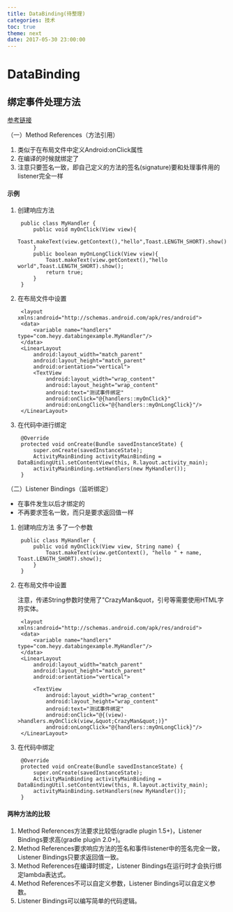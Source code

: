 ```yaml
---
title: DataBinding(待整理)
categories: 技术
toc: true 
theme: next
date: 2017-05-30 23:00:00
---
```


# DataBinding #
## 绑定事件处理方法 ##
[参考链接](http://blog.csdn.net/crazyman2010/article/details/53590007 "参考链接")

（一）Method References（方法引用）

1. 类似于在布局文件中定义Android:onClick属性
2. 在编译的时候就绑定了
3. 注意只要签名一致，即自己定义的方法的签名(signature)要和处理事件用的listener完全一样

#### 示例 ####
1. 创建响应方法

		public class MyHandler {
		    public void myOnClick(View view){
		        Toast.makeText(view.getContext(),"hello",Toast.LENGTH_SHORT).show();
		    }
		    public boolean myOnLongClick(View view){
		        Toast.makeText(view.getContext(),"hello world",Toast.LENGTH_SHORT).show();
		        return true;
		    }
		}

2. 在布局文件中设置

		<layout xmlns:android="http://schemas.android.com/apk/res/android">
	    <data>
	        <variable name="handlers" type="com.heyy.databingexample.MyHandler"/>
	    </data>
	    <LinearLayout
	        android:layout_width="match_parent"
	        android:layout_height="match_parent"
	        android:orientation="vertical">
	        <TextView
	            android:layout_width="wrap_content"
	            android:layout_height="wrap_content"
	            android:text="测试事件绑定"
	            android:onClick="@{handlers::myOnClick}"
	            android:onLongClick="@{handlers::myOnLongClick}"/>
	    </LinearLayout>
	</layout>
3. 在代码中进行绑定

		@Override
   	 	protected void onCreate(Bundle savedInstanceState) {
	        super.onCreate(savedInstanceState);
	        ActivityMainBinding activityMainBinding = DataBindingUtil.setContentView(this, R.layout.activity_main);
	        activityMainBinding.setHandlers(new MyHandler());
    	}

（二）Listener Bindings（监听绑定）

- 在事件发生以后才绑定的
- 不再要求签名一致，而只是要求返回值一样

1. 创建响应方法
   多了一个参数

		public class MyHandler {
		    public void myOnClick(View view, String name) {
		        Toast.makeText(view.getContext(), "hello " + name, Toast.LENGTH_SHORT).show();
		    }
		}

2. 在布局文件中设置

    注意，传递String参数时使用了"CrazyMan&quot，引号等需要使用HTML字符实体。

		<layout xmlns:android="http://schemas.android.com/apk/res/android">
	    <data>
	        <variable name="handlers" type="com.heyy.databingexample.MyHandler"/>
	    </data>
	    <LinearLayout
	        android:layout_width="match_parent"
	        android:layout_height="match_parent"
	        android:orientation="vertical">
	
	        <TextView
	            android:layout_width="wrap_content"
	            android:layout_height="wrap_content"
	            android:text="测试事件绑定"
	            android:onClick="@{(view)->handlers.myOnClick(view,&quot;CrazyMan&quot;)}"
	            android:onLongClick="@{handlers::myOnLongClick}"/>
	    </LinearLayout>
	</layout>
3. 在代码中绑定

		@Override
	    protected void onCreate(Bundle savedInstanceState) {
	        super.onCreate(savedInstanceState);
	        ActivityMainBinding activityMainBinding = DataBindingUtil.setContentView(this, R.layout.activity_main);
	        activityMainBinding.setHandlers(new MyHandler());
	    }


#### 两种方法的比较 ####

1. Method References方法要求比较低(gradle plugin 1.5+)，Listener Bindings要求高(gradle plugin 2.0+)。
1. Method References要求响应方法的签名和事件listener中的签名完全一致，Listener Bindings只要求返回值一致。
1. Method References在编译时绑定，Listener Bindings在运行时才会执行绑定lambda表达式。
1. Method References不可以自定义参数，Listener Bindings可以自定义参数。
1. Listener Bindings可以编写简单的代码逻辑。